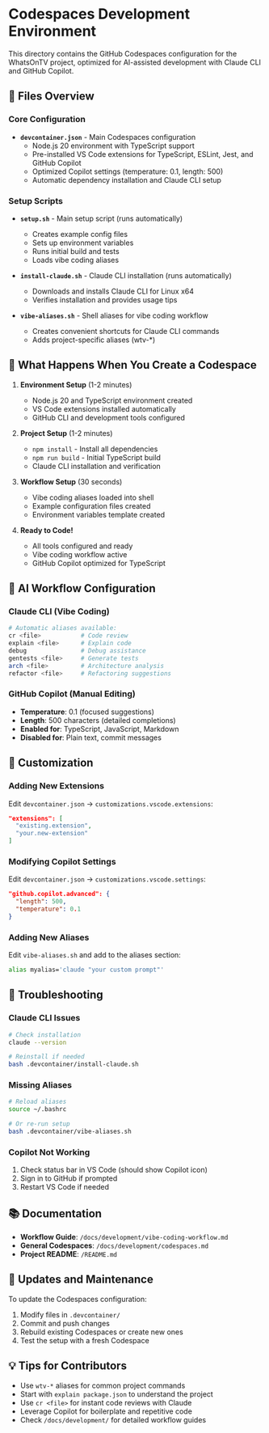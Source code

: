 # Codespaces Development Environment

This directory contains the GitHub Codespaces configuration for the WhatsOnTV project, optimized for AI-assisted development with Claude CLI and GitHub Copilot.

## 📁 Files Overview

### Core Configuration
- **`devcontainer.json`** - Main Codespaces configuration
  - Node.js 20 environment with TypeScript support
  - Pre-installed VS Code extensions for TypeScript, ESLint, Jest, and GitHub Copilot
  - Optimized Copilot settings (temperature: 0.1, length: 500)
  - Automatic dependency installation and Claude CLI setup

### Setup Scripts
- **`setup.sh`** - Main setup script (runs automatically)
  - Creates example config files
  - Sets up environment variables
  - Runs initial build and tests
  - Loads vibe coding aliases

- **`install-claude.sh`** - Claude CLI installation (runs automatically)
  - Downloads and installs Claude CLI for Linux x64
  - Verifies installation and provides usage tips

- **`vibe-aliases.sh`** - Shell aliases for vibe coding workflow
  - Creates convenient shortcuts for Claude CLI commands
  - Adds project-specific aliases (wtv-*)

## 🚀 What Happens When You Create a Codespace

1. **Environment Setup** (1-2 minutes)
   - Node.js 20 and TypeScript environment created
   - VS Code extensions installed automatically
   - GitHub CLI and development tools configured

2. **Project Setup** (1-2 minutes)
   - `npm install` - Install all dependencies
   - `npm run build` - Initial TypeScript build
   - Claude CLI installation and verification

3. **Workflow Setup** (30 seconds)
   - Vibe coding aliases loaded into shell
   - Example configuration files created
   - Environment variables template created

4. **Ready to Code!**
   - All tools configured and ready
   - Vibe coding workflow active
   - GitHub Copilot optimized for TypeScript

## 🎯 AI Workflow Configuration

### Claude CLI (Vibe Coding)
```bash
# Automatic aliases available:
cr <file>           # Code review
explain <file>      # Explain code
debug               # Debug assistance
gentests <file>     # Generate tests
arch <file>         # Architecture analysis
refactor <file>     # Refactoring suggestions
```

### GitHub Copilot (Manual Editing)
- **Temperature**: 0.1 (focused suggestions)
- **Length**: 500 characters (detailed completions)
- **Enabled for**: TypeScript, JavaScript, Markdown
- **Disabled for**: Plain text, commit messages

## 🔧 Customization

### Adding New Extensions
Edit `devcontainer.json` → `customizations.vscode.extensions`:
```json
"extensions": [
  "existing.extension",
  "your.new-extension"
]
```

### Modifying Copilot Settings
Edit `devcontainer.json` → `customizations.vscode.settings`:
```json
"github.copilot.advanced": {
  "length": 500,
  "temperature": 0.1
}
```

### Adding New Aliases
Edit `vibe-aliases.sh` and add to the aliases section:
```bash
alias myalias='claude "your custom prompt"'
```

## 🐛 Troubleshooting

### Claude CLI Issues
```bash
# Check installation
claude --version

# Reinstall if needed
bash .devcontainer/install-claude.sh
```

### Missing Aliases
```bash
# Reload aliases
source ~/.bashrc

# Or re-run setup
bash .devcontainer/vibe-aliases.sh
```

### Copilot Not Working
1. Check status bar in VS Code (should show Copilot icon)
2. Sign in to GitHub if prompted
3. Restart VS Code if needed

## 📚 Documentation

- **Workflow Guide**: `/docs/development/vibe-coding-workflow.md`
- **General Codespaces**: `/docs/development/codespaces.md`
- **Project README**: `/README.md`

## 🔄 Updates and Maintenance

To update the Codespaces configuration:
1. Modify files in `.devcontainer/`
2. Commit and push changes
3. Rebuild existing Codespaces or create new ones
4. Test the setup with a fresh Codespace

## 💡 Tips for Contributors

- Use `wtv-*` aliases for common project commands
- Start with `explain package.json` to understand the project
- Use `cr <file>` for instant code reviews with Claude
- Leverage Copilot for boilerplate and repetitive code
- Check `/docs/development/` for detailed workflow guides

